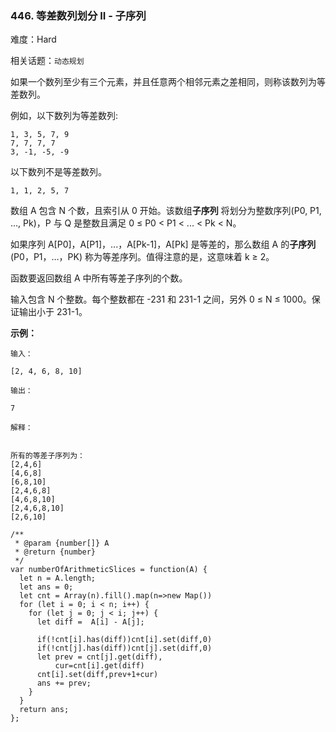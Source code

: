 ### 446. 等差数列划分 II - 子序列

难度：Hard

相关话题：`动态规划`

如果一个数列至少有三个元素，并且任意两个相邻元素之差相同，则称该数列为等差数列。



例如，以下数列为等差数列:





```
1, 3, 5, 7, 9
7, 7, 7, 7
3, -1, -5, -9
```


以下数列不是等差数列。





```
1, 1, 2, 5, 7
```






数组 A 包含 N 个数，且索引从 0 开始。该数组**子序列** 将划分为整数序列(P0, P1, ..., Pk)，P 与 Q 是整数且满足 0 &le; P0 < P1 < ... < Pk < N。







如果序列 A[P0]，A[P1]，...，A[Pk-1]，A[Pk] 是等差的，那么数组 A 的**子序列**  (P0，P1，&hellip;，PK) 称为等差序列。值得注意的是，这意味着 k &ge; 2。



函数要返回数组 A 中所有等差子序列的个数。



输入包含 N 个整数。每个整数都在 -231 和 231-1 之间，另外 0 &le; N &le; 1000。保证输出小于 231-1。







**示例：** 









```
输入：

[2, 4, 6, 8, 10]

输出：

7

解释：


所有的等差子序列为：
[2,4,6]
[4,6,8]
[6,8,10]
[2,4,6,8]
[4,6,8,10]
[2,4,6,8,10]
[2,6,10]

```







```
/**
 * @param {number[]} A
 * @return {number}
 */
var numberOfArithmeticSlices = function(A) {
  let n = A.length;
  let ans = 0;
  let cnt = Array(n).fill().map(n=>new Map())
  for (let i = 0; i < n; i++) {
    for (let j = 0; j < i; j++) {
      let diff =  A[i] - A[j];
      
      if(!cnt[i].has(diff))cnt[i].set(diff,0)
      if(!cnt[j].has(diff))cnt[j].set(diff,0)
      let prev = cnt[j].get(diff),
          cur=cnt[i].get(diff)
      cnt[i].set(diff,prev+1+cur)
      ans += prev;
    }
  }
  return ans;       
};



```

